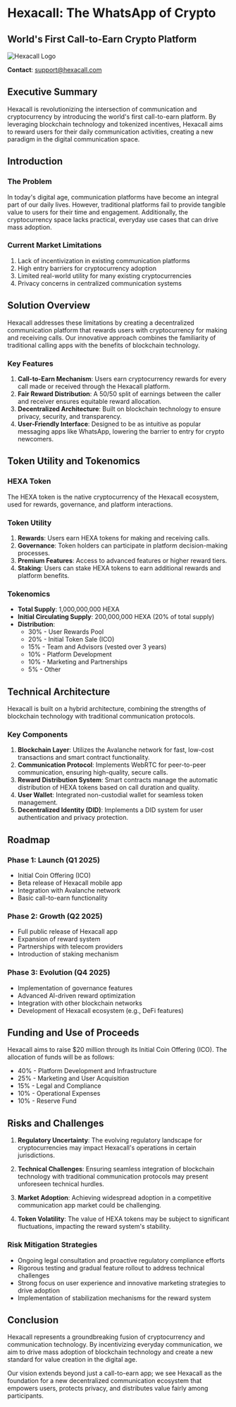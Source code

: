 # Hexacall: The WhatsApp of Crypto
## World's First Call-to-Earn Crypto Platform

![Hexacall Logo](https://hebbkx1anhila5yf.public.blob.vercel-storage.com/Untitled%20design%20(14)-3uJlyGEejEkUElfROs0PGijnDGNeYs.png)

**Contact**: support@hexacall.com

## Executive Summary

Hexacall is revolutionizing the intersection of communication and cryptocurrency by introducing the world's first call-to-earn platform. By leveraging blockchain technology and tokenized incentives, Hexacall aims to reward users for their daily communication activities, creating a new paradigm in the digital communication space.

## Introduction

### The Problem

In today's digital age, communication platforms have become an integral part of our daily lives. However, traditional platforms fail to provide tangible value to users for their time and engagement. Additionally, the cryptocurrency space lacks practical, everyday use cases that can drive mass adoption.

### Current Market Limitations

1. Lack of incentivization in existing communication platforms
2. High entry barriers for cryptocurrency adoption
3. Limited real-world utility for many existing cryptocurrencies
4. Privacy concerns in centralized communication systems

## Solution Overview

Hexacall addresses these limitations by creating a decentralized communication platform that rewards users with cryptocurrency for making and receiving calls. Our innovative approach combines the familiarity of traditional calling apps with the benefits of blockchain technology.

### Key Features

1. **Call-to-Earn Mechanism**: Users earn cryptocurrency rewards for every call made or received through the Hexacall platform.
2. **Fair Reward Distribution**: A 50/50 split of earnings between the caller and receiver ensures equitable reward allocation.
3. **Decentralized Architecture**: Built on blockchain technology to ensure privacy, security, and transparency.
4. **User-Friendly Interface**: Designed to be as intuitive as popular messaging apps like WhatsApp, lowering the barrier to entry for crypto newcomers.

## Token Utility and Tokenomics

### HEXA Token

The HEXA token is the native cryptocurrency of the Hexacall ecosystem, used for rewards, governance, and platform interactions.

### Token Utility

1. **Rewards**: Users earn HEXA tokens for making and receiving calls.
2. **Governance**: Token holders can participate in platform decision-making processes.
3. **Premium Features**: Access to advanced features or higher reward tiers.
4. **Staking**: Users can stake HEXA tokens to earn additional rewards and platform benefits.

### Tokenomics

- **Total Supply**: 1,000,000,000 HEXA
- **Initial Circulating Supply**: 200,000,000 HEXA (20% of total supply)
- **Distribution**:
  - 30% - User Rewards Pool
  - 20% - Initial Token Sale (ICO)
  - 15% - Team and Advisors (vested over 3 years)
  - 10% - Platform Development
  - 10% - Marketing and Partnerships
  - 5% -  Other

## Technical Architecture

Hexacall is built on a hybrid architecture, combining the strengths of blockchain technology with traditional communication protocols.

### Key Components

1. **Blockchain Layer**: Utilizes the Avalanche network for fast, low-cost transactions and smart contract functionality.
2. **Communication Protocol**: Implements WebRTC for peer-to-peer communication, ensuring high-quality, secure calls.
3. **Reward Distribution System**: Smart contracts manage the automatic distribution of HEXA tokens based on call duration and quality.
4. **User Wallet**: Integrated non-custodial wallet for seamless token management.
5. **Decentralized Identity (DID)**: Implements a DID system for user authentication and privacy protection.

## Roadmap

### Phase 1: Launch (Q1 2025)
- Initial Coin Offering (ICO)
- Beta release of Hexacall mobile app
- Integration with Avalanche network
- Basic call-to-earn functionality

### Phase 2: Growth (Q2 2025)
- Full public release of Hexacall app
- Expansion of reward system
- Partnerships with telecom providers
- Introduction of staking mechanism

### Phase 3: Evolution (Q4 2025)
- Implementation of governance features
- Advanced AI-driven reward optimization
- Integration with other blockchain networks
- Development of Hexacall ecosystem (e.g., DeFi features)

## Funding and Use of Proceeds

Hexacall aims to raise $20 million through its Initial Coin Offering (ICO). The allocation of funds will be as follows:

- 40% - Platform Development and Infrastructure
- 25% - Marketing and User Acquisition
- 15% - Legal and Compliance
- 10% - Operational Expenses
- 10% - Reserve Fund



## Risks and Challenges

1. **Regulatory Uncertainty**: The evolving regulatory landscape for cryptocurrencies may impact Hexacall's operations in certain jurisdictions.

2. **Technical Challenges**: Ensuring seamless integration of blockchain technology with traditional communication protocols may present unforeseen technical hurdles.

3. **Market Adoption**: Achieving widespread adoption in a competitive communication app market could be challenging.

4. **Token Volatility**: The value of HEXA tokens may be subject to significant fluctuations, impacting the reward system's stability.

### Risk Mitigation Strategies

- Ongoing legal consultation and proactive regulatory compliance efforts
- Rigorous testing and gradual feature rollout to address technical challenges
- Strong focus on user experience and innovative marketing strategies to drive adoption
- Implementation of stabilization mechanisms for the reward system

## Conclusion

Hexacall represents a groundbreaking fusion of cryptocurrency and communication technology. By incentivizing everyday communication, we aim to drive mass adoption of blockchain technology and create a new standard for value creation in the digital age.

Our vision extends beyond just a call-to-earn app; we see Hexacall as the foundation for a new decentralized communication ecosystem that empowers users, protects privacy, and distributes value fairly among participants.
